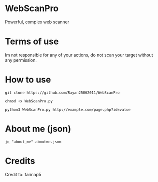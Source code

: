 # WebScanPro
Powerful, complex web scanner

# Terms of use
Im not responsible for any of your actions, do not scan your
target without any permission.

# How to use

```
git clone https://github.com/Rayan25062011/WebScanPro
```
```
chmod +x WebScanPro.py
```
```
python3 WebScanPro.py http://example.com/page.php?id=value
```
# About me (json)
```
jq "about_me" aboutme.json
```

# Credits
Credit to: farinap5
